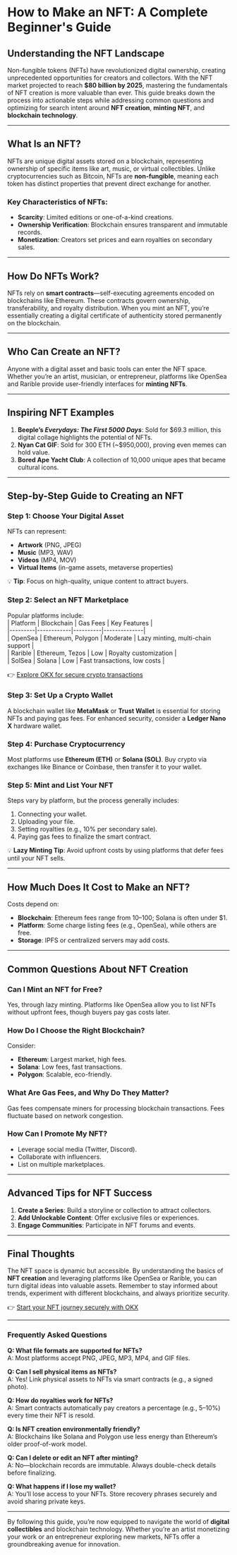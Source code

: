 # How to Make an NFT: A Complete Beginner's Guide  

## Understanding the NFT Landscape  

Non-fungible tokens (NFTs) have revolutionized digital ownership, creating unprecedented opportunities for creators and collectors. With the NFT market projected to reach **$80 billion by 2025**, mastering the fundamentals of NFT creation is more valuable than ever. This guide breaks down the process into actionable steps while addressing common questions and optimizing for search intent around **NFT creation**, **minting NFT**, and **blockchain technology**.  

---

## What Is an NFT?  

NFTs are unique digital assets stored on a blockchain, representing ownership of specific items like art, music, or virtual collectibles. Unlike cryptocurrencies such as Bitcoin, NFTs are **non-fungible**, meaning each token has distinct properties that prevent direct exchange for another.  

### Key Characteristics of NFTs:  
- **Scarcity**: Limited editions or one-of-a-kind creations.  
- **Ownership Verification**: Blockchain ensures transparent and immutable records.  
- **Monetization**: Creators set prices and earn royalties on secondary sales.  

---

## How Do NFTs Work?  

NFTs rely on **smart contracts**—self-executing agreements encoded on blockchains like Ethereum. These contracts govern ownership, transferability, and royalty distribution. When you mint an NFT, you’re essentially creating a digital certificate of authenticity stored permanently on the blockchain.  

---

## Who Can Create an NFT?  

Anyone with a digital asset and basic tools can enter the NFT space. Whether you’re an artist, musician, or entrepreneur, platforms like OpenSea and Rarible provide user-friendly interfaces for **minting NFTs**.  

---

## Inspiring NFT Examples  

1. **Beeple’s *Everydays: The First 5000 Days***: Sold for $69.3 million, this digital collage highlights the potential of NFTs.  
2. **Nyan Cat GIF**: Sold for 300 ETH (~$950,000), proving even memes can hold value.  
3. **Bored Ape Yacht Club**: A collection of 10,000 unique apes that became cultural icons.  

---

## Step-by-Step Guide to Creating an NFT  

### Step 1: Choose Your Digital Asset  
NFTs can represent:  
- **Artwork** (PNG, JPEG)  
- **Music** (MP3, WAV)  
- **Videos** (MP4, MOV)  
- **Virtual Items** (in-game assets, metaverse properties)  

💡 **Tip**: Focus on high-quality, unique content to attract buyers.  

### Step 2: Select an NFT Marketplace  
Popular platforms include:  
| Platform | Blockchain | Gas Fees | Key Features |  
|---------|------------|----------|--------------|  
| OpenSea | Ethereum, Polygon | Moderate | Lazy minting, multi-chain support |  
| Rarible | Ethereum, Tezos | Low | Royalty customization |  
| SolSea | Solana | Low | Fast transactions, low costs |  

👉 [Explore OKX for secure crypto transactions](https://bit.ly/okx-bonus)  

### Step 3: Set Up a Crypto Wallet  
A blockchain wallet like **MetaMask** or **Trust Wallet** is essential for storing NFTs and paying gas fees. For enhanced security, consider a **Ledger Nano X** hardware wallet.  

### Step 4: Purchase Cryptocurrency  
Most platforms use **Ethereum (ETH)** or **Solana (SOL)**. Buy crypto via exchanges like Binance or Coinbase, then transfer it to your wallet.  

### Step 5: Mint and List Your NFT  
Steps vary by platform, but the process generally includes:  
1. Connecting your wallet.  
2. Uploading your file.  
3. Setting royalties (e.g., 10% per secondary sale).  
4. Paying gas fees to finalize the smart contract.  

💡 **Lazy Minting Tip**: Avoid upfront costs by using platforms that defer fees until your NFT sells.  

---

## How Much Does It Cost to Make an NFT?  

Costs depend on:  
- **Blockchain**: Ethereum fees range from $10–$100; Solana is often under $1.  
- **Platform**: Some charge listing fees (e.g., OpenSea), while others are free.  
- **Storage**: IPFS or centralized servers may add costs.  

---

## Common Questions About NFT Creation  

### Can I Mint an NFT for Free?  
Yes, through lazy minting. Platforms like OpenSea allow you to list NFTs without upfront fees, though buyers pay gas costs later.  

### How Do I Choose the Right Blockchain?  
Consider:  
- **Ethereum**: Largest market, high fees.  
- **Solana**: Low fees, fast transactions.  
- **Polygon**: Scalable, eco-friendly.  

### What Are Gas Fees, and Why Do They Matter?  
Gas fees compensate miners for processing blockchain transactions. Fees fluctuate based on network congestion.  

### How Can I Promote My NFT?  
- Leverage social media (Twitter, Discord).  
- Collaborate with influencers.  
- List on multiple marketplaces.  

---

## Advanced Tips for NFT Success  

1. **Create a Series**: Build a storyline or collection to attract collectors.  
2. **Add Unlockable Content**: Offer exclusive files or experiences.  
3. **Engage Communities**: Participate in NFT forums and events.  

---

## Final Thoughts  

The NFT space is dynamic but accessible. By understanding the basics of **NFT creation** and leveraging platforms like OpenSea or Rarible, you can turn digital ideas into valuable assets. Remember to stay informed about trends, experiment with different blockchains, and always prioritize security.  

👉 [Start your NFT journey securely with OKX](https://bit.ly/okx-bonus)  

---  

### Frequently Asked Questions  

**Q: What file formats are supported for NFTs?**  
A: Most platforms accept PNG, JPEG, MP3, MP4, and GIF files.  

**Q: Can I sell physical items as NFTs?**  
A: Yes! Link physical assets to NFTs via smart contracts (e.g., a signed photo).  

**Q: How do royalties work for NFTs?**  
A: Smart contracts automatically pay creators a percentage (e.g., 5–10%) every time their NFT is resold.  

**Q: Is NFT creation environmentally friendly?**  
A: Blockchains like Solana and Polygon use less energy than Ethereum’s older proof-of-work model.  

**Q: Can I delete or edit an NFT after minting?**  
A: No—blockchain records are immutable. Always double-check details before finalizing.  

**Q: What happens if I lose my wallet?**  
A: You’ll lose access to your NFTs. Store recovery phrases securely and avoid sharing private keys.  

---  

By following this guide, you’re now equipped to navigate the world of **digital collectibles** and blockchain technology. Whether you’re an artist monetizing your work or an entrepreneur exploring new markets, NFTs offer a groundbreaking avenue for innovation.